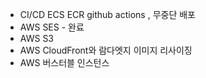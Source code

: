 
- CI/CD ECS ECR github actions , 무중단 배포
- AWS SES - 완료
- AWS S3
- AWS CloudFront와 람다엣지 이미지 리사이징
- AWS 버스터블 인스턴스
